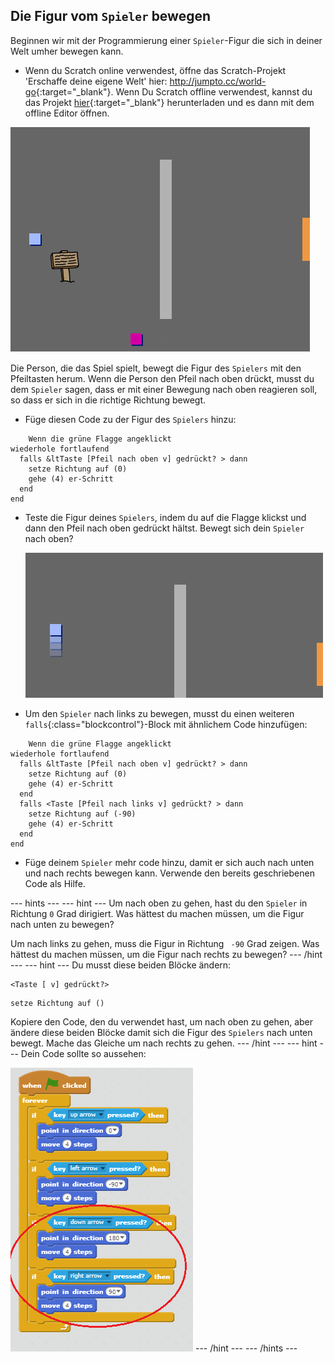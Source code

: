 ## Die Figur vom `Spieler` bewegen

Beginnen wir mit der Programmierung einer `Spieler`-Figur die sich in deiner Welt umher bewegen kann.

+ Wenn du Scratch online verwendest, öffne das Scratch-Projekt 'Erschaffe deine eigene Welt' hier: <http://jumpto.cc/world-go>{:target="_blank"}. Wenn Du Scratch offline verwendest, kannst du das Projekt [hier](http://jumpto.cc/world-get){:target="_blank"} herunterladen und es dann mit dem offline Editor öffnen. 

![Screenshot](images/world-starter.png)

Die Person, die das Spiel spielt, bewegt die Figur des `Spielers` mit den Pfeiltasten herum. Wenn die Person den Pfeil nach oben drückt, musst du dem `Spieler` sagen, dass er mit einer Bewegung nach oben reagieren soll, so dass er sich in die richtige Richtung bewegt.

+ Füge diesen Code zu der Figur des `Spielers` hinzu:

```blocks
    Wenn die grüne Flagge angeklickt
wiederhole fortlaufend 
  falls &ltTaste [Pfeil nach oben v] gedrückt? > dann 
    setze Richtung auf (0)
    gehe (4) er-Schritt
  end
end
```

+ Teste die Figur deines `Spielers`, indem du auf die Flagge klickst und dann den Pfeil nach oben gedrückt hältst. Bewegt sich dein `Spieler` nach oben?
    
    ![Screenshot](images/world-up.png)

+ Um den `Spieler` nach links zu bewegen, musst du einen weiteren `falls`{:class="blockcontrol"}-Block mit ähnlichem Code hinzufügen:

```blocks
    Wenn die grüne Flagge angeklickt
wiederhole fortlaufend 
  falls &ltTaste [Pfeil nach oben v] gedrückt? > dann 
    setze Richtung auf (0)
    gehe (4) er-Schritt
  end
  falls <Taste [Pfeil nach links v] gedrückt? > dann 
    setze Richtung auf (-90)
    gehe (4) er-Schritt
  end
end
```

+ Füge deinem `Spieler` mehr code hinzu, damit er sich auch nach unten und nach rechts bewegen kann. Verwende den bereits geschriebenen Code als Hilfe.

\--- hints \--- \--- hint \--- Um nach oben zu gehen, hast du den `Spieler` in Richtung `0` Grad dirigiert. Was hättest du machen müssen, um die Figur nach unten zu bewegen?

Um nach links zu gehen, muss die Figur in Richtung ` -90` Grad zeigen. Was hättest du machen müssen, um die Figur nach rechts zu bewegen? \--- /hint \--- \--- hint \--- Du musst diese beiden Blöcke ändern:

```blocks
<Taste [ v] gedrückt?>
```

```blocks
setze Richtung auf ()
```

Kopiere den Code, den du verwendet hast, um nach oben zu gehen, aber ändere diese beiden Blöcke damit sich die Figur des `Spielers` nach unten bewegt. Mache das Gleiche um nach rechts zu gehen. \--- /hint \--- \--- hint \--- Dein Code sollte so aussehen:

![Sich nach unten und nach rechts bewegen](images/finished-move-down-right.png) \--- /hint \--- \--- /hints \---